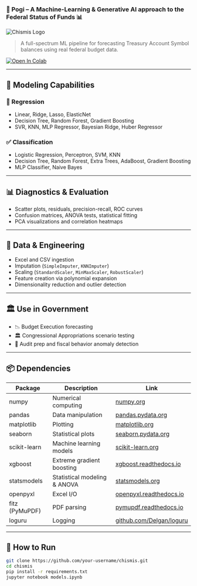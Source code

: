 ### 🧾 Pogi – A Machine-Learning & Generative AI approach to the Federal Status of Funds 📊
![Chismis Logo](https://github.com/is-leeroy-jenkins/Chismis/blob/main/resources/assets/img/git/Chismis.png)

> A full-spectrum ML pipeline for forecasting Treasury Account Symbol balances using real federal budget data.

[![Open In Colab](https://colab.research.google.com/assets/colab-badge.svg)](https://colab.research.google.com/github/is-leeroy-jenkins/Chismis/blob/main/ipynb/models.ipynb)

---

## 🧠 Modeling Capabilities

### 🔢 Regression
- Linear, Ridge, Lasso, ElasticNet
- Decision Tree, Random Forest, Gradient Boosting
- SVR, KNN, MLP Regressor, Bayesian Ridge, Huber Regressor

### ✅ Classification
- Logistic Regression, Perceptron, SVM, KNN
- Decision Tree, Random Forest, Extra Trees, AdaBoost, Gradient Boosting
- MLP Classifier, Naive Bayes

---

## 📊 Diagnostics & Evaluation

- Scatter plots, residuals, precision-recall, ROC curves
- Confusion matrices, ANOVA tests, statistical fitting
- PCA visualizations and correlation heatmaps

---

## 📁 Data & Engineering

- Excel and CSV ingestion
- Imputation (`SimpleImputer`, `KNNImputer`)
- Scaling (`StandardScaler`, `MinMaxScaler`, `RobustScaler`)
- Feature creation via polynomial expansion
- Dimensionality reduction and outlier detection

---

## 🏛️ Use in Government

- 📉 Budget Execution forecasting
- 🏛️ Congressional Appropriations scenario testing
- 🧮 Audit prep and fiscal behavior anomaly detection

---

## 📦 Dependencies

| Package       | Description                          | Link                                               |
|---------------|--------------------------------------|----------------------------------------------------|
| numpy         | Numerical computing                   | [numpy.org](https://numpy.org/)                    |
| pandas        | Data manipulation                     | [pandas.pydata.org](https://pandas.pydata.org/)    |
| matplotlib    | Plotting                              | [matplotlib.org](https://matplotlib.org/)          |
| seaborn       | Statistical plots                     | [seaborn.pydata.org](https://seaborn.pydata.org/)  |
| scikit-learn  | Machine learning models               | [scikit-learn.org](https://scikit-learn.org/)      |
| xgboost       | Extreme gradient boosting             | [xgboost.readthedocs.io](https://xgboost.readthedocs.io/) |
| statsmodels   | Statistical modeling & ANOVA          | [statsmodels.org](https://www.statsmodels.org/)    |
| openpyxl      | Excel I/O                             | [openpyxl.readthedocs.io](https://openpyxl.readthedocs.io/) |
| fitz (PyMuPDF)| PDF parsing                           | [pymupdf.readthedocs.io](https://pymupdf.readthedocs.io/) |
| loguru        | Logging                               | [github.com/Delgan/loguru](https://github.com/Delgan/loguru) |

---

## 🚀 How to Run

```bash
git clone https://github.com/your-username/chismis.git
cd chismis
pip install -r requirements.txt
jupyter notebook models.ipynb
